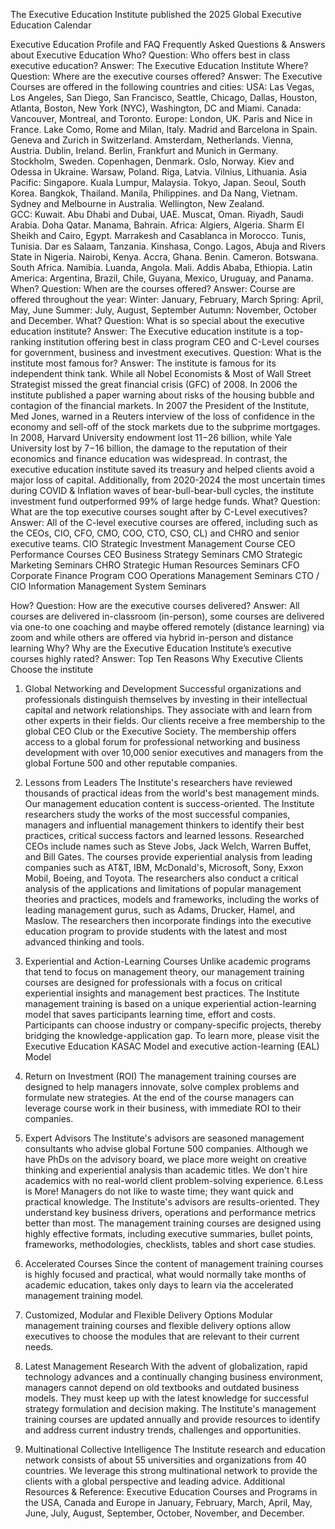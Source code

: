 The Executive Education Institute published the 2025 Global Executive Education Calendar



Executive Education Profile and FAQ
Frequently Asked Questions & Answers about Executive Education
Who?
Question: Who offers best in class executive education?
Answer: The Executive Education Institute
Where?
Question: Where are the executive courses offered?
Answer: The Executive Courses are offered in the following countries and cities:
USA: Las Vegas, Los Angeles, San Diego, San Francisco, Seattle, Chicago, Dallas, Houston, Atlanta, Boston, New York (NYC), Washington, DC and Miami. 
Canada: Vancouver, Montreal, and Toronto. 
Europe: London, UK.  Paris and Nice in France. Lake Como, Rome and Milan, Italy. Madrid and Barcelona in Spain.  Geneva and Zurich in Switzerland. Amsterdam, Netherlands. Vienna, Austria. Dublin, Ireland. Berlin, Frankfurt and Munich in Germany. Stockholm, Sweden. Copenhagen, Denmark. Oslo, Norway.  Kiev and Odessa in Ukraine. Warsaw, Poland. Riga, Latvia. Vilnius, Lithuania. 
 Asia Pacific: Singapore. Kuala Lumpur, Malaysia. Tokyo, Japan. Seoul, South Korea. Bangkok, Thailand. Manila, Philippines. and Da Nang, Vietnam. Sydney and Melbourne in Australia. Wellington, New Zealand.   
GCC: Kuwait. Abu Dhabi and Dubai, UAE. Muscat, Oman. Riyadh, Saudi Arabia. Doha Qatar. Manama, Bahrain.
Africa: Algiers, Algeria. Sharm El Sheikh and Cairo, Egypt. Marrakesh and Casablanca in Morocco. Tunis, Tunisia. Dar es Salaam, Tanzania. Kinshasa, Congo. Lagos, Abuja and Rivers State in Nigeria. Nairobi, Kenya. Accra, Ghana.  Benin. Cameron. Botswana. South Africa. Namibia. Luanda, Angola. Mali. Addis Ababa, Ethiopia.
 Latin America: Argentina, Brazil, Chile, Guyana, Mexico, Uruguay, and Panama. 
When?
Question: When are the courses offered?
Answer:  Course are offered throughout the year:
Winter: January, February, March
Spring: April, May, June
Summer: July, August, September
Autumn: November, October and December.
 What?
Question: What is so special about the executive education institute?
Answer: The Executive education institute is a top-ranking institution offering best in class  program CEO and C-Level courses for government, business and investment executives.
Question: What is the institute most famous for?
Answer: The institute is famous for its independent think tank. While all Nobel Economists & Most of Wall Street Strategist missed the great financial crisis (GFC) of 2008. In 2006 the institute published a paper warning about risks of the housing bubble and contagion of the financial markets. In 2007 the President of the Institute, Med Jones, warned in a Reuters interview of the loss of confidence in the economy and sell-off of the stock markets due to the subprime mortgages.
In 2008, Harvard University endowment lost $11-$26 billion, while Yale University lost by $7-$16 billion, the damage to the reputation of their economics and finance education was widespread. In contrast, the executive education institute saved its treasury and helped clients avoid a major loss of capital. Additionally, from 2020-2024 the most uncertain times during COVID & Inflation waves of bear-bull-bear-bull cycles, the institute investment fund outperformed 99% of large hedge funds.
What?
Question: What are the top executive courses sought after by C-Level executives?
Answer: All of the C-level executive courses are offered, including such as the CEOs, CIO, CFO, CMO, COO, CTO, CSO, CL) and CHRO and senior executive teams.
 CIO Strategic Investment Management Course
 CEO Performance Courses
CEO Business Strategy Seminars
CMO Strategic Marketing Seminars
CHRO Strategic Human Resources Seminars
CFO Corporate Finance Program
COO Operations Management Seminars
CTO / CIO Information Management System Seminars
 
 How?
Question: How are the executive courses delivered?
Answer:  All courses are delivered in-classroom (in-person), some courses are delivered via one-to one coaching and maybe offered remotely (distance learning) via zoom and while others are offered via hybrid in-person and distance learning
Why?
Why are the Executive Education Institute’s  executive courses highly rated?
Answer: Top Ten Reasons Why Executive Clients Choose the institute
1. Global Networking and Development
Successful organizations and professionals distinguish themselves by investing in their intellectual capital and network relationships. They associate with and learn from other experts in their fields. Our clients receive a free membership to the global CEO Club or the Executive Society. The membership offers access to a global forum for professional networking and business development with over 10,000 senior executives and managers from the global Fortune 500 and other reputable companies.
 
2. Lessons from Leaders
The Institute's researchers have reviewed thousands of practical ideas from the world's best management minds. Our management education content is success-oriented. The Institute researchers study the works of the most successful companies, managers and influential management thinkers to identify their best practices, critical success factors and learned lessons. Researched CEOs include names such as Steve Jobs, Jack Welch, Warren Buffet, and Bill Gates. The courses provide experiential analysis from leading companies such as AT&T, IBM, McDonald's, Microsoft, Sony, Exxon Mobil, Boeing, and Toyota. The researchers also conduct a critical analysis of the applications and limitations of popular management theories and practices, models and frameworks, including the works of leading management gurus, such as Adams, Drucker, Hamel, and Maslow. The researchers then incorporate findings into the executive education program to provide students with the latest and most advanced thinking and tools.
3. Experiential and Action-Learning Courses
Unlike academic programs that tend to focus on management theory, our management training courses are designed for professionals with a focus on critical experiential insights and management best practices. The Institute management training is based on a unique experiential action-learning model that saves participants learning time, effort and costs. Participants can choose industry or company-specific projects, thereby bridging the knowledge-application gap. To learn more, please visit the Executive Education KASAC Model and executive action-learning (EAL) Model 
4. Return on Investment (ROI)
The management training courses are designed to help managers innovate, solve complex problems and formulate new strategies. At the end of the course managers can leverage course work in their business, with immediate ROI to their companies.
5. Expert Advisors
The Institute's advisors are seasoned management consultants who advise global Fortune 500 companies. Although we have PhDs on the advisory board, we place more weight on creative thinking and experiential analysis than academic titles. We don't hire academics with no real-world client problem-solving experience.
6.Less is More!
Managers do not like to waste time; they want quick and practical knowledge. The Institute's advisors are results-oriented. They understand key business drivers, operations and performance metrics better than most. The management training courses are designed using highly effective formats, including executive summaries, bullet points, frameworks, methodologies, checklists, tables and short case studies.
7. Accelerated Courses
Since the content of management training courses is highly focused and practical, what would normally take months of academic education, takes only days to learn via the accelerated management training model.
8. Customized, Modular and Flexible Delivery Options
Modular management training courses and flexible delivery options allow executives to choose the modules that are relevant to their current needs.
9. Latest Management Research
With the advent of globalization, rapid technology advances and a continually changing business environment, managers cannot depend on old textbooks and outdated business models. They must keep up with the latest knowledge for successful strategy formulation and decision making. The Institute's management training courses are updated annually and provide resources to identify and address current industry trends, challenges and opportunities.
10. Multinational Collective Intelligence
The Institute research and education network consists of about 55 universities and organizations from 40 countries. We leverage this strong multinational network to provide the clients with a global perspective and leading advice. 
Additional Resources & Reference:
Executive Education Courses and Programs in the USA, Canada and Europe in January, February, March, April, May, June, July, August, September, October, November, and December.
